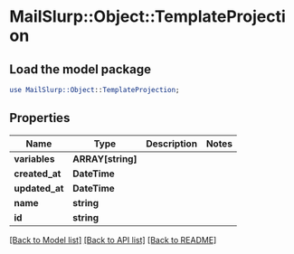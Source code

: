 # MailSlurp::Object::TemplateProjection

## Load the model package
```perl
use MailSlurp::Object::TemplateProjection;
```

## Properties
Name | Type | Description | Notes
------------ | ------------- | ------------- | -------------
**variables** | **ARRAY[string]** |  | 
**created_at** | **DateTime** |  | 
**updated_at** | **DateTime** |  | 
**name** | **string** |  | 
**id** | **string** |  | 

[[Back to Model list]](../README#documentation-for-models) [[Back to API list]](../README#documentation-for-api-endpoints) [[Back to README]](../README)


